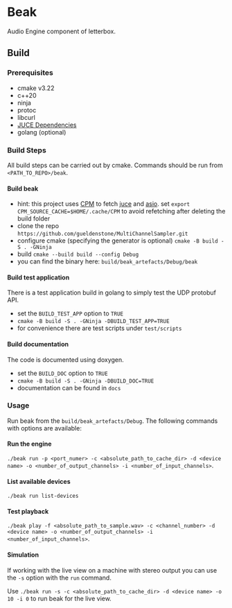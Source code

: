 # Beak

Audio Engine component of letterbox.

## Build

### Prerequisites

- cmake v3.22
- c++20
- ninja
- protoc
- libcurl
- [JUCE Dependencies](https://github.com/juce-framework/JUCE/blob/master/docs/Linux%20Dependencies.md)
- golang (optional)

### Build Steps

All build steps can be carried out by cmake. Commands should be run from `<PATH_TO_REPO>/beak`.

#### Build beak

- hint: this project uses [CPM](https://github.com/cpm-cmake/CPM.cmake) to fetch [juce](https://github.com/juce-framework/JUCE) and [asio](https://github.com/chriskohlhoff/asio). set `export CPM_SOURCE_CACHE=$HOME/.cache/CPM` to avoid refetching after deleting the build folder
- clone the repo `https://github.com/gueldenstone/MultiChannelSampler.git`
- configure cmake (specifying the generator is optional) `cmake -B build -S . -GNinja`
- build `cmake --build build --config Debug`
- you can find the binary here: `build/beak_artefacts/Debug/beak`

#### Build test application

There is a test application build in golang to simply test the UDP protobuf API.

- set the `BUILD_TEST_APP` option to `TRUE`
- `cmake -B build -S . -GNinja -DBUILD_TEST_APP=TRUE`
- for convenience there are test scripts under `test/scripts`

#### Build documentation

The code is documented using doxygen.

- set the `BUILD_DOC` option to `TRUE`
- `cmake -B build -S . -GNinja -DBUILD_DOC=TRUE`
- documentation can be found in `docs`

### Usage

Run beak from the `build/beak_artefacts/Debug`. The following commands with options are available:

#### Run the engine

`./beak run -p <port_numer> -c <absolute_path_to_cache_dir> -d <device name> -o <number_of_output_channels> -i <number_of_input_channels>`.

#### List available devices

`./beak run list-devices`

#### Test playback

`./beak play -f <absolute_path_to_sample.wav> -c <channel_number> -d <device name> -o <number_of_output_channels> -i <number_of_input_channels>`.

#### Simulation

If working with the live view on a machine with stereo output you can use the `-s` option with the `run` command.

Use `./beak run -s -c <absolute_path_to_cache_dir> -d <device name> -o 10 -i 0` to run beak for the live view.
